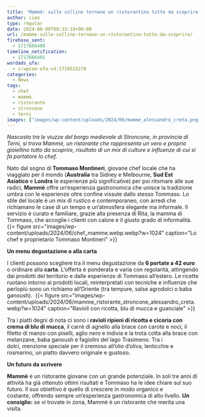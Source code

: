 ```yaml
---
title: 'Mammé: sulle colline ternane un ristorantino tutto da scoprire'
author: ciao
type: regular
date: 2024-06-06T09:33:19+00:00
url: /mamme-sulle-colline-ternane-un-ristorantino-tutto-da-scoprire/
firehose_sent:
  - 1717666400
timeline_notification:
  - 1717666401
wordads_ufa:
  - s:wpcom-ufa-v4:1719533278
categories:
  - News
tags:
  - chef
  - mammè
  - ristorante
  - stroncone
  - terni
images: ["images/wp-content/uploads/2024/06/mamme_alessandro_creta.png.webp"]
---
```

_Nascosto tra le viuzze del borgo medievale di Stroncone,&nbsp;in provincia di Terni,&nbsp;si trova Mammè,&nbsp;un ristorante che rappresenta un vero e proprio gioiellino tutto da scoprire, risultato di un mix di culture e influenze di cui si fa portatore lo chef._

Nato dal sogno di **Tommaso Montineri**, giovane chef locale che ha viaggiato per il mondo (**Australia**&nbsp;tra Sidney e Melbourne,&nbsp;**Sud Est Asiatico**&nbsp;e&nbsp;**Londra** le esperienze più significative) per poi ritornare alle sue radici, **Mammè** offre un&#8217;esperienza gastronomica che unisce la tradizione umbra con le esperienze oltre confine vissute dallo stesso Tommaso. Lo stile del locale è un mix di rustico e contemporaneo,&nbsp;con arredi che richiamano le case di un tempo e un&#8217;atmosfera elegante ma informale.&nbsp;Il servizio è curato e familiare,&nbsp;grazie alla presenza di Rita,&nbsp;la mamma di Tommaso,&nbsp;che accoglie i clienti con calore e il giusto grado di informalità.
{{< figure src="images/wp-content/uploads/2024/06/chef_mamme.webp.webp?w=1024" caption="Lo chef e proprietario Tommaso Montineri" >}}
 

**Un menu degustazione o alla carta**  
  
I clienti possono scegliere tra il menu degustazione da **6 portate a 42 euro** o ordinare alla **carta**. L&#8217;offerta è ponderata e varia con regolarità, attingendo dai prodotti del territorio e dalle esperienze di Tommaso all&#8217;estero. Le ricette ruotano intorno ai prodotti locali, reinterpretati con tecniche e influenze che perlopiù sono un richiamo all&#8217;Oriente (tra tempure, salse agrodolci o baba ganoush). 
{{< figure src="images/wp-content/uploads/2024/06/mamme_ristorante_stroncone_alessandro_creta.webp?w=1024" caption="Ravioli con ricotta, blu di mucca e guanciale" >}}
 

Tra i piatti degni di nota ci sono i **ravioli ripieni di ricotta e cicoria con crema di blu di mucca**, il carré di agnello alla brace con carote e noci, il filetto di manzo con piselli, aglio nero e indivia e la trota cotta alla brace con melanzane, baba ganoush e fagiolini del lago Trasimeno. Tra i dolci, menzione speciale per il cremoso all&#8217;olio d&#8217;oliva, lenticchie e rosmarino, un piatto davvero originale e gustoso.  
  
**Un futuro da scrivere**  
  
**Mammè** è un ristorante giovane con un grande potenziale. In soli tre anni di attività ha già ottenuto ottimi risultati e Tommaso ha le idee chiare sul suo futuro. Il suo obiettivo è quello di crescere in modo organico e costante, offrendo sempre un&#8217;esperienza gastronomica di alto livello. **Un consiglio:** se vi trovate in zona, Mammè è un ristorante che merita una visita. 